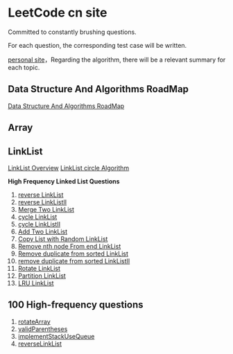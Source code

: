 
# LeetCode cn site

Committed to constantly brushing questions.

For each question, the corresponding test case will be written.

[personal site](https://wangbaoqi.tech/algorithm)，Regarding the algorithm, there will be a relevant summary for each topic.

## Data Structure And Algorithms RoadMap

[Data Structure And Algorithms RoadMap](https://www.processon.com/view/link/6433ef6e242fb51ae70a62f3)

## Array

## LinkList

[LinkList Overview](./src/LinkList/LinkList.md)
[LinkList circle Algorithm]()

**High Frequency Linked List Questions**

1. [reverse LinkList](./src/LinkList/reverseLinkList/)
2. [reverse LinkListII](./src/LinkList/reverseLinkListII/)
3. [Merge Two LinkList](./src/LinkList/mergeTwoLinkList/)
4. [cycle LinkList](./src/LinkList/circleLinkList/)
5. [cycle LinkListII](./src/LinkList/circleLinkListII/)
6. [Add Two LinkList](./src/LinkList/addTwoNumber/)
7. [Copy List with Random LinkList](./src/LinkList/copyRandomLinkList/)
8. [Remove nth node From end LinkList](./src/LinkList/removeNthFromEnd/)
9. [Remove duplicate from sorted LinkList](./src/LinkList/removeDuplicateSorted/)
10. [remove duplicate from sorted LinkListII](./src/LinkList/removeDuplicateSortedII/)
11. [Rotate LinkList](./src/LinkList/rotateLinkList/)
12. [Partition LinkList](./src/LinkList/partitionLInkList/)
13. [LRU LinkList]()

## 100 High-frequency questions

1. [rotateArray](./src/Array/rotateArray/)
2. [validParentheses](./src/String/validParentheses/)
3. [implementStackUseQueue](./src/StackQueue/implementStackUseQueue/)
4. [reverseLinkList](./src/LinkList/reverseLinkList/)


